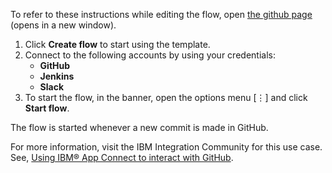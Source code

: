 To refer to these instructions while editing the flow, open [the github page](https://github.com/ot4i/app-connect-templates/tree/master/resources/markdown/Trigger%20a%20Jenkins%20build%20for%20a%20new%20commit%20on%20GitHub_instructions.md) (opens in a new window).

1. Click **Create flow** to start using the template.
2. Connect to the following accounts by using your credentials:
   - **GitHub** 
   - **Jenkins**
   - **Slack**
3. To start the flow, in the banner, open the options menu [⋮] and click **Start flow**.

The flow is started whenever a new commit is made in GitHub.

For more information, visit the IBM Integration Community for this use case. See, [Using IBM® App Connect to interact with GitHub](https://community.ibm.com/community/user/integration/blogs/shamini-arumugam1/2022/11/24/using-ibm-app-connect-to-interact-with-github).

